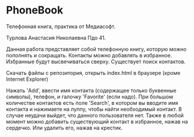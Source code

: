 # PhoneBook

Телефонная книга, практика от Медиасофт.

Турлова Анастасия Николаевна Пдо 41.

Данная работа представляет собой телефонную книгу, которую можно пополнять и сокращать. Контакты можно добавлять в избранное. Избранные будут высвечиваться сверху. Существует поиск контактов.

Скачать файлы с репoзитория, открыть index.html в браузере (кроме Internet Explorer)

Нажать 'Add', ввести имя контакта (содержащее только буквенные символы), телефон, и галочку 'Favorite' (если надо). При большом количестве контактов есть поле 'Search', в котором вы вводите имя контакта и нажимаете на луппу, чтобы найти необходимый контакт. В случае неудачи выйдет, что данного пользователя нет. Также в любой момент можно добавить существующий контакт в избранное, нажав на сердечко. Или удалить его, нажав на крестик.
